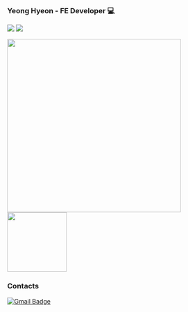 
### Yeong Hyeon - FE Developer 💻
  
<a href="https://hits.seeyoufarm.com"><img src="https://hits.seeyoufarm.com/api/count/incr/badge.svg?url=https%3A%2F%2Fgithub.com%2Fkyhyun&count_bg=%238A8C94&title_bg=%234B4B4B&icon=&icon_color=%23FFFFFF&title=hits&edge_flat=false"/></a>
<a href="https://solved.ac/k29176">
  <img src="http://mazassumnida.wtf/api/mini/generate_badge?boj=k29176"/>
</a>
<div algin="center">
  <a align="left" href="https://github.com/anuraghazra/github-readme-stats" />
    <img width="400px" src="https://github-readme-stats.vercel.app/api?username=kyhyun&hide=stars&show_icons=true&count_private=true&theme=tokyonight" />
  </a>
  <img height="137px" src="https://github-readme-stats.vercel.app/api/top-langs/?username=kyhyun&layout=compact&langs_count=5&theme=tokyonight" />
</div>

### Contacts

[![Gmail Badge](https://img.shields.io/badge/Gmail-6492DE?style=flat-square&logo=Gmail&logoColor=white&link=mailto:k29176@gmail.com)](mailto:k29176@gmail.com)


